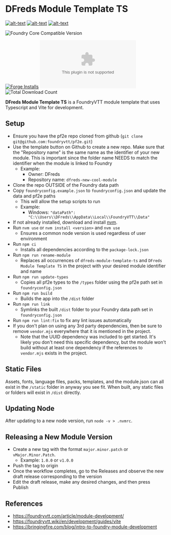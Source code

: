 # DFreds Module Template TS

[![alt-text](https://img.shields.io/badge/-Patreon-%23f96854?style=for-the-badge)](https://www.patreon.com/dfreds)
[![alt-text](https://img.shields.io/badge/-Buy%20Me%20A%20Coffee-%23ff813f?style=for-the-badge)](https://www.buymeacoffee.com/dfreds)
[![alt-text](https://img.shields.io/badge/-Discord-%235662f6?style=for-the-badge)](https://discord.gg/Wq8AEV9bWb)

![Foundry Core Compatible Version](https://img.shields.io/badge/dynamic/json.svg?url=https://raw.githubusercontent.com/DFreds/dfreds-module-template-ts/main/static/module.json&label=Foundry%20Version&query=$.compatibility.verified&colorB=ff6400&style=for-the-badge)

[![Forge Installs](https://img.shields.io/badge/dynamic/json?label=Forge%20Installs&query=package.installs&suffix=%25&url=https://forge-vtt.com/api/bazaar/package/dfreds-module-template-ts&colorB=68a74f&style=for-the-badge)](https://forge-vtt.com/bazaar#package=dfreds-module-template-ts)
![Latest Release Download Count](https://img.shields.io/github/downloads/DFreds/dfreds-module-template-ts/latest/dfreds-module-template-ts.zip?color=2b82fc&label=LATEST%20DOWNLOADS&style=for-the-badge)
![Total Download Count](https://img.shields.io/github/downloads/DFreds/dfreds-module-template-ts/total?color=2b82fc&label=TOTAL%20DOWNLOADS&style=for-the-badge)

**DFreds Module Template TS** is a FoundryVTT module template that uses Typescript and Vite for development.

## Setup

- Ensure you have the pf2e repo cloned from github (`git clone git@github.com:foundryvtt/pf2e.git`)
- Use the template button on Github to create a new repo. Make sure that the "Repository name" is the same name as the identifier of your new module. This is important since the folder name NEEDS to match the identifier when the module is linked to Foundry
  - Example:
    - Owner: DFreds
    - Repository name: `dfreds-new-cool-module`
- Clone the repo OUTSIDE of the Foundry data path
- Copy `foundryconfig.example.json` to `foundryconfig.json` and update the data and pf2e paths
  - This will allow the setup scripts to run
  - Example:
    - Windows: `"dataPath": "C:\\Users\\DFreds\\AppData\\Local\\FoundryVTT\\Data"`
- If not already installed, download and install [nvm](https://github.com/nvm-sh/nvm).
- Run `nvm use` or `nvm install <version>` and `nvm use`
  - Ensures a common node version is used regardless of user environment
- Run `npm ci`
  - Installs all dependencies according to the `package-lock.json`
- Run `npm run rename-module`
  - Replaces all occurrences of `dfreds-module-template-ts` and `DFreds Module Template TS` in the project with your desired module identifier and name
- Run `npm run update-types`
  - Copies all pf2e types to the `/types` folder using the pf2e path set in `foundryconfig.json`
- Run `npm run build`
  - Builds the app into the `/dist` folder
- Run `npm run link`
  - Symlinks the built `/dist` folder to your Foundry data path set in `foundryconfig.json`
- Run `npm run lint:fix` to fix any lint issues automatically
- If you don't plan on using any 3rd party dependencies, then be sure to remove `vendor.mjs` everywhere that it is mentioned in the project.
  - Note that the UUID dependency was included to get started. It's likely you don't need this specific dependency, but the module won't build without at least one dependency if the references to `vendor.mjs` exists in the project.

## Static Files

Assets, fonts, language files, packs, templates, and the module.json can all exist in the `/static` folder in anyway you see fit. When built, any static files or folders will exist in `/dist` directly.

## Updating Node

After updating to a new node version, run `node -v > .nvmrc`.

## Releasing a New Module Version

- Create a new tag with the format `major.minor.patch` or `vMajor.Minor.Patch`.
  - Example: `1.0.0` or `v1.0.0`
- Push the tag to origin
- Once the workflow completes, go to the Releases and observe the new draft release corresponding to the version
- Edit the draft release, make any desired changes, and then press Publish

## References

- https://foundryvtt.com/article/module-development/
- https://foundryvtt.wiki/en/development/guides/vite
- https://bringingfire.com/blog/intro-to-foundry-module-development
